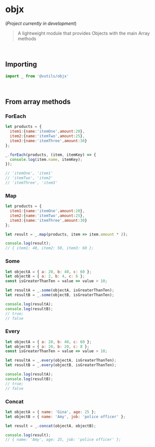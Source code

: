 # objx
(*Project currently in development*)
> 
> A lightweight module that provides Objects with the main Array methods
<br>

## Importing
````javascript
import _ from '@vutils/objx'
````
<br>

## From array methods

### ForEach

````javascript
let products = {
  item1:{name:'itemOne',amount:20},
  item2:{name:'itemTwo',amount:25},
  item3:{name:'itemThree',amount:30}
};

_.forEach(products, (item, itemKey) => {
  console.log(item.name, itemKey);
});

// 'itemOne', 'item1'
// 'itemTwo', 'item2'
// 'itemThree', 'item3'
````

### Map

````javascript
let products = {
  item1:{name:'itemOne',amount:20},
  item2:{name:'itemTwo',amount:25},
  item3:{name:'itemThree',amount:30}
};

let result = _.map(products, item => item.amount * 2);

console.log(result);
// { item1: 40, item2: 50, item3: 60 };
````

### Some

````javascript
let objectA = { a: 20, b: 40, c: 60 };
let objectB = { a: 2, b: 4, c: 6 };
const isGreaterThanTen = value => value > 10;

let resultA = _.some(objectA, isGreaterThanTen);
let resultB = _.some(objectB, isGreaterThanTen);

console.log(resultA);
console.log(resultB);
// true;
// false
````

### Every

````javascript
let objectA = { a: 20, b: 40, c: 60 };
let objectB = { a: 20, b: 20, c: 8 };
const isGreaterThanTen = value => value > 10;

let resultA = _.every(objectA, isGreaterThanTen);
let resultB = _.every(objectB, isGreaterThanTen);

console.log(resultA);
console.log(resultB);
// true;
// false
````


### Concat

````javascript
let objectA = { name: 'Gina', age: 25 };
let objectB = { name: 'Amy', job: 'police officer' };

let result = _.concat(objectA, objectB);

console.log(result);
// { name: 'Amy', age: 25, job: 'police officer' };
````







